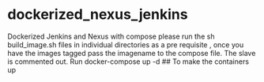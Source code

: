 # dockerized_nexus_jenkins
Dockerized Jenkins and Nexus  with compose
please run the sh build_image.sh files in individual directories
as a pre requisite , once you have the images tagged pass the imagename
to the compose file. The slave is commented out.
Run docker-compose up -d ## To make the containers up

